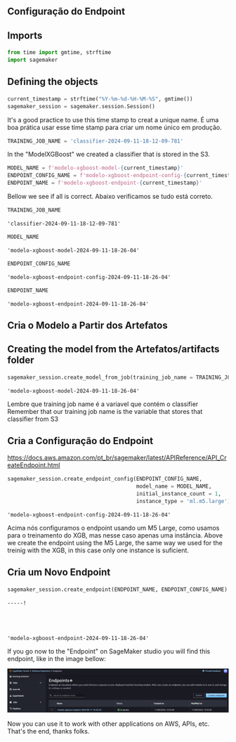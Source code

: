 ## Configuração do Endpoint

## Imports 


```python
from time import gmtime, strftime
import sagemaker
```


## Defining the objects


```python
current_timestamp = strftime("%Y-%m-%d-%H-%M-%S", gmtime()) 
sagemaker_session = sagemaker.session.Session()
```
It's a good practice to use this time stamp to creat a unique name.
É uma boa prática usar esse time stamp para criar um nome único em produção.

```python
TRAINING_JOB_NAME = 'classifier-2024-09-11-18-12-09-781'
```
In the "ModelXGBoost" we created a classifier that is stored in the S3.

```python
MODEL_NAME = f'modelo-xgboost-model-{current_timestamp}'
ENDPOINT_CONFIG_NAME = f'modelo-xgboost-endpoint-config-{current_timestamp}'
ENDPOINT_NAME = f'modelo-xgboost-endpoint-{current_timestamp}'
```
Bellow we see if all is correct. Abaixo verificamos se tudo está correto.

```python
TRAINING_JOB_NAME 
```




    'classifier-2024-09-11-18-12-09-781'




```python
MODEL_NAME
```




    'modelo-xgboost-model-2024-09-11-18-26-04'




```python
ENDPOINT_CONFIG_NAME
```




    'modelo-xgboost-endpoint-config-2024-09-11-18-26-04'




```python
ENDPOINT_NAME
```




    'modelo-xgboost-endpoint-2024-09-11-18-26-04'



## Cria o Modelo a Partir dos Artefatos
## Creating the model from the Artefatos/artifacts folder



```python
sagemaker_session.create_model_from_job(training_job_name = TRAINING_JOB_NAME, name = MODEL_NAME) 
```




    'modelo-xgboost-model-2024-09-11-18-26-04'


Lembre que training job name é a variavel que contém o classifier
Remember that our training job name is the variable that stores that classifier from S3
## Cria a Configuração do Endpoint

https://docs.aws.amazon.com/pt_br/sagemaker/latest/APIReference/API_CreateEndpoint.html


```python
sagemaker_session.create_endpoint_config(ENDPOINT_CONFIG_NAME, 
                                         model_name = MODEL_NAME, 
                                         initial_instance_count = 1, 
                                         instance_type = 'ml.m5.large')
```




    'modelo-xgboost-endpoint-config-2024-09-11-18-26-04'


Acima nós configuramos o endpoint usando um M5 Large, como usamos para o treinamento do XGB, mas nesse caso apenas uma instância.
Above we create the endpoint using the M5 Large, the same way we used for the treinig with the XGB, in this case only one instance is suficient.
## Cria um Novo Endpoint


```python
sagemaker_session.create_endpoint(ENDPOINT_NAME, ENDPOINT_CONFIG_NAME)
```

    -----!




    'modelo-xgboost-endpoint-2024-09-11-18-26-04'



If  you go now to the "Endpoint" on SageMaker studio you will find this endpoint, like in the image bellow: 

![image.png](EndpointConfig_files/1e251cc9-ce57-4f02-b80b-912993117864.png)

Now you can use it to work with other applications on AWS, APIs, etc.
That's the end, thanks folks.
